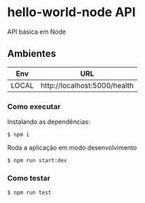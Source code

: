 # hello-world-node API

API básica em Node

## Ambientes

| Env | URL                         |
| --- | --------------------------- |
| LOCAL | http://localhost:5000/health |

### Como executar

Instalando as dependências:

```
$ npm i
```
Roda a aplicação em modo desenvolvimento

```
$ npm run start:dev
```

### Como testar

```
$ npm run test
```

